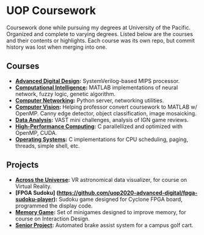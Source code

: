 # UOP Coursework
Coursework done while pursuing my degrees at University of the Pacific.
Organized and complete to varying degrees.
Listed below are the courses and their contents or highlights.
Each course was its own repo, but commit history was lost when merging into one.

## Courses
- **[Advanced Digital Design](adv_digital/):** SystemVerilog-based MIPS processor.
- **[Computational Intelligence](compint/):** MATLAB implementations of neural network, fuzzy logic, genetic algorithm.
- **[Computer Networking](compnet/):** Python server, networking utilities.
- **[Computer Vision](cv/):** Helping professor convert coursework to MATLAB w/ OpenMP. Canny edge detector, object classification, image mosaicking.
- **[Data Analysis](data/):** VAST mini challenges, analysis of IGN game reviews.
- **[High-Performance Computing](hpc/):** C parallellized and optimized with OpenMP, CUDA.
- **[Operating Systems](os/):** C implementations for CPU scheduling, paging, threads, simple shell, etc.

## Projects
- **[Across the Universe](https://github.com/kmakmichael/universe):** VR astronomical data visualizer, for course on Virtual Reality.
- **[FPGA Sudoku] (https://github.com/uop2020-advanced-digital/fpga-sudoku-player):** Sudoku game designed for Cyclone FPGA board, programmed the display code.
- **[Memory Game](https://github.com/kmakmichael/memory_game):** Set of minigames designed to improve memory, for course on Interaction Design.
- **[Senior Project](https://github.com/kmakmichael/uop_seniorproject):** Automated brake assist system for a campus golf cart.
